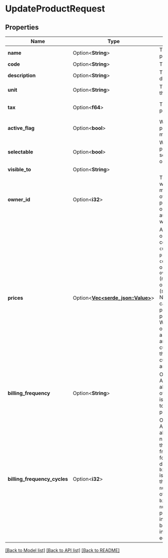 # UpdateProductRequest

## Properties

Name | Type | Description | Notes
------------ | ------------- | ------------- | -------------
**name** | Option<**String**> | The name of the product | [optional]
**code** | Option<**String**> | The product code | [optional]
**description** | Option<**String**> | The product description | [optional]
**unit** | Option<**String**> | The unit in which this product is sold | [optional]
**tax** | Option<**f64**> | The tax percentage | [optional][default to 0]
**active_flag** | Option<**bool**> | Whether this product will be made active or not | [optional][default to true]
**selectable** | Option<**bool**> | Whether this product can be selected in deals or not | [optional][default to true]
**visible_to** | Option<**String**> |  | [optional]
**owner_id** | Option<**i32**> | The ID of the user who will be marked as the owner of this product. When omitted, the authorized user ID will be used | [optional]
**prices** | Option<[**Vec<serde_json::Value>**](serde_json::Value.md)> | An array of objects, each containing: `currency` (string), `price` (number), `cost` (number, optional), `overhead_cost` (number, optional), `notes` (string, optional). Note that there can only be one price per product per currency. When `prices` is omitted altogether, a default price of 0 and a default currency based on the company's currency will be assigned. | [optional]
**billing_frequency** | Option<**String**> | Only available in Advanced and above plans  How often a customer is billed for access to a service or product  | [optional]
**billing_frequency_cycles** | Option<**i32**> | Only available in Advanced and above plans  The number of times the billing frequency repeats for a product in a deal  When `billing_frequency` is set to `one-time`, this field must be `null`  For all the other values of `billing_frequency`, `null` represents a product billed indefinitely  Must be a positive integer less or equal to 208  | [optional]

[[Back to Model list]](../README.md#documentation-for-models) [[Back to API list]](../README.md#documentation-for-api-endpoints) [[Back to README]](../README.md)


